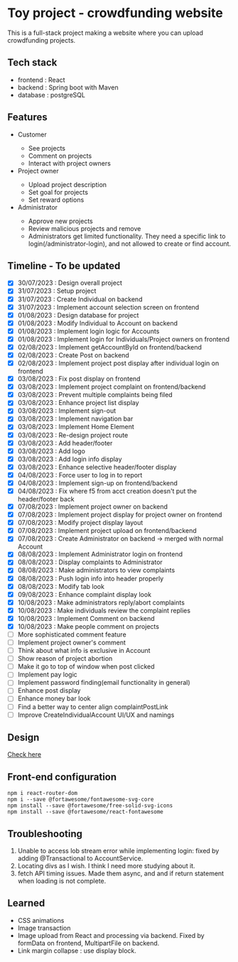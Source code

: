 # Toy project - crowdfunding website
This is a full-stack project making a website where you can upload crowdfunding projects.

## Tech stack
<ul>
  <li>frontend : React</li>
  <li>backend : Spring boot with Maven</li>
  <li>database : postgreSQL</li>
</ul>

## Features
<ul>
  <li>Customer</li>
  <ul>
    <li>See projects</li>
    <li>Comment on projects</li>
    <li>Interact with project owners</li>
  </ul>
  <li>Project owner</li>
  <ul>
    <li>Upload project description</li>
    <li>Set goal for projects</li>
    <li>Set reward options</li>    
  </ul>
  <li>Administrator</li>
  <ul>
    <li>Approve new projects</li>
    <li>Review malicious projects and remove</li>
    <li>Administrators get limited functionality. They need a specific link to login(/administrator-login), and not allowed to create or find account.</li>
  </ul>
</ul>

## Timeline - To be updated
- [X] 30/07/2023 : Design overall project
- [X] 31/07/2023 : Setup project
- [X] 31/07/2023 : Create Individual on backend
- [X] 31/07/2023 : Implement account selection screen on frontend
- [X] 01/08/2023 : Design database for project
- [X] 01/08/2023 : Modify Individual to Account on backend
- [X] 01/08/2023 : Implement login logic for Accounts
- [X] 01/08/2023 : Implement login for Individuals/Project owners on frontend
- [X] 02/08/2023 : Implement getAccountById on frontend/backend
- [X] 02/08/2023 : Create Post on backend
- [X] 02/08/2023 : Implement project post display after individual login on frontend
- [X] 03/08/2023 : Fix post display on frontend
- [X] 03/08/2023 : Implement project complaint on frontend/backend
- [X] 03/08/2023 : Prevent multiple complaints being filed
- [X] 03/08/2023 : Enhance project list display
- [X] 03/08/2023 : Implement sign-out
- [X] 03/08/2023 : Implement navigation bar
- [X] 03/08/2023 : Implement Home Element
- [X] 03/08/2023 : Re-design project route
- [X] 03/08/2023 : Add header/footer
- [X] 03/08/2023 : Add logo
- [X] 03/08/2023 : Add login info display
- [X] 03/08/2023 : Enhance selective header/footer display
- [X] 04/08/2023 : Force user to log in to report
- [X] 04/08/2023 : Implement sign-up on frontend/backend
- [X] 04/08/2023 : Fix where f5 from acct creation doesn't put the header/footer back
- [X] 07/08/2023 : Implement project owner on backend
- [X] 07/08/2023 : Implement project display for project owner on frontend
- [X] 07/08/2023 : Modify project display layout
- [X] 07/08/2023 : Implement project upload on frontend/backend
- [X] 07/08/2023 : Create Administrator on backend -> merged with normal Account
- [X] 08/08/2023 : Implement Administrator login on frontend
- [X] 08/08/2023 : Display complaints to Administrator
- [X] 08/08/2023 : Make administrators to view complaints
- [X] 08/08/2023 : Push login info into header properly
- [X] 08/08/2023 : Modify tab look
- [X] 09/08/2023 : Enhance complaint display look
- [X] 10/08/2023 : Make administrators reply/abort complaints
- [X] 10/08/2023 : Make individuals review the complaint replies
- [X] 10/08/2023 : Implement Comment on backend
- [X] 10/08/2023 : Make people comment on projects
- [ ] More sophisticated comment feature
- [ ] Implement project owner's comment
- [ ] Think about what info is exclusive in Account
- [ ] Show reason of project abortion 
- [ ] Make it go to top of window when post clicked
- [ ] Implement pay logic
- [ ] Implement password finding(email functionality in general)
- [ ] Enhance post display
- [ ] Enhance money bar look
- [ ] Find a better way to center align complaintPostLink
- [ ] Improve CreateIndividualAccount UI/UX and namings

## Design
[Check here](https://www.figma.com/file/yn4m2ThcUjPmhrz855Voor/Untitled?type=design&node-id=0%3A1&mode=design&t=4pgaDM5SX3EfIeDg-1 "Go to Figma")

## Front-end configuration
```
npm i react-router-dom
npm i --save @fortawesome/fontawesome-svg-core
npm install --save @fortawesome/free-solid-svg-icons
npm install --save @fortawesome/react-fontawesome
```

## Troubleshooting
1. Unable to access lob stream error while implementing login: fixed by adding @Transactional to AccountService.
2. Locating divs as I wish. I think I need more studying about it.
3. fetch API timing issues. Made them async, and and if return statement when loading is not complete.

## Learned
<ul>
    <li>CSS animations</li>
    <li>Image transaction</li>
    <li>Image upload from React and processing via backend. Fixed by formData on frontend, MultipartFile on backend.</li>
    <li>Link margin collapse : use display block.</li>
</ul>
